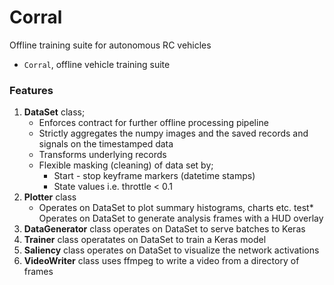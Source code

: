 # Corral
Offline training suite for autonomous RC vehicles
- `Corral`, offline vehicle training suite

### Features
1. **DataSet** class;
   * Enforces contract for further offline processing pipeline
   * Strictly aggregates the numpy images and the saved records and signals
   on the timestamped data
   * Transforms underlying records
   * Flexible masking (cleaning) of data set by;
      * Start - stop keyframe markers (datetime stamps)
      * State values i.e. throttle < 0.1
1. **Plotter** class
   * Operates on DataSet to plot summary histograms, charts etc.
   test* Operates on DataSet to generate analysis frames with a HUD overlay
1. **DataGenerator** class operates on DataSet to serve batches to Keras
1. **Trainer** class operatates on DataSet to train a Keras model
1. **Saliency** class operates on DataSet to visualize the network activations
1. **VideoWriter** class uses ffmpeg to write a video from a directory of frames
